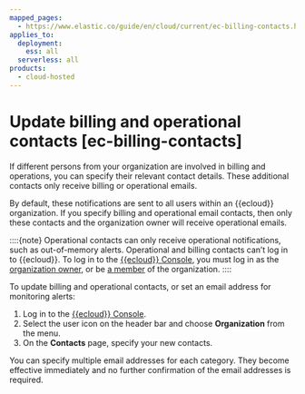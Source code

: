 ```yaml
---
mapped_pages:
  - https://www.elastic.co/guide/en/cloud/current/ec-billing-contacts.html
applies_to:
  deployment:
    ess: all
  serverless: all
products:
  - cloud-hosted
---
```


# Update billing and operational contacts [ec-billing-contacts]

If different persons from your organization are involved in billing and operations, you can specify their relevant contact details. These additional contacts only receive billing or operational emails. 

By default, these notifications are sent to all users within an {{ecloud}} organization. If you specify billing and operational email contacts, then only these contacts and the organization owner will receive operational emails.

::::{note} 
Operational contacts can only receive operational notifications, such as out-of-memory alerts. Operational and billing contacts can’t log in to {{ecloud}}. To log in to the [{{ecloud}} Console](https://cloud.elastic.co?page=docs&placement=docs-body),   you must log in as the [organization owner](/deploy-manage/users-roles/cloud-organization/user-roles.md), or be [a member](/deploy-manage/users-roles/cloud-organization.md) of the organization.
::::


To update billing and operational contacts, or set an email address for monitoring alerts:

1. Log in to the [{{ecloud}} Console](https://cloud.elastic.co?page=docs&placement=docs-body).
2. Select the user icon on the header bar and choose **Organization** from the menu.
3. On the **Contacts** page, specify your new contacts.
  
You can specify multiple email addresses for each category. They become effective immediately and no further confirmation of the email addresses is required.

